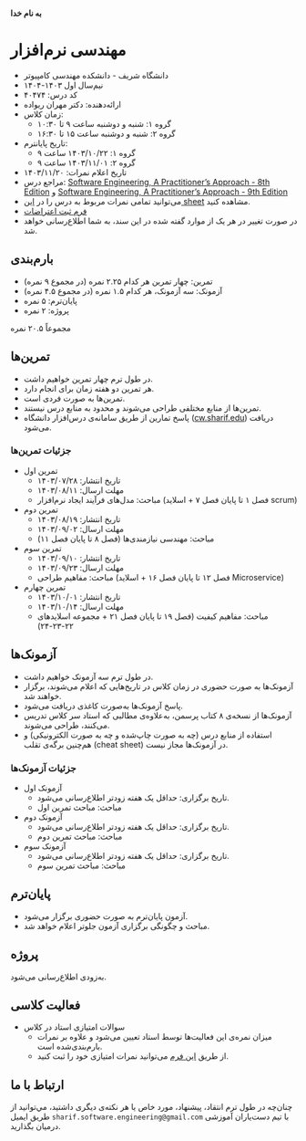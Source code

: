 **به نام خدا**
# مهندسی نرم‌افزار
- دانشگاه شریف - دانشکده مهندسی کامپیوتر
- نیم‌سال اول ۱۴۰۳-۱۴۰۴
- کد درس: ۴۰۴۷۴
- ارائه‌دهنده: دکتر مهران ریواده
- زمان کلاس:
  - گروه ۱: شنبه و دوشنبه ساعت ۹ تا ۱۰:۳۰
  - گروه ۲: شنبه و دوشنبه ساعت ۱۵ تا ۱۶:۳۰
- تاریخ پایانترم:
  - گروه ۱: ۱۴۰۳/۱۰/۲۲ ساعت ۹
  - گروه ۲: ۱۴۰۳/۱۱/۰۱ ساعت ۹ 
- تاریخ اعلام نمرات: ۱۴۰۳/‍۱۱/۲۰
- مراجع درس: [Software Engineering, A Practitioner’s Approach - 8th Edition](https://github.com/ssc-public/Software-Engineering/blob/main/educational-resources/books/Software%20Engineering%2C%20A%20Practitioner’s%20Approach%20-%208th%20Edition.pdf) و [Software Engineering, A Practitioner’s Approach - 9th Edition](https://github.com/ssc-public/Software-Engineering/blob/main/educational-resources/books/Software%20Engineering%2C%20A%20Practitioner's%20Approach%20-%209th%20Edition.pdf)
- می‌توانید تمامی نمرات مربوط به درس را در [این sheet](https://docs.google.com/spreadsheets/d/1zR-a_LEZWGVqEjwP7LrqVx5DUI7q-4mmCL4xl1WO1JI/edit?usp=sharing) مشاهده کنید.
- [فرم ثبت اعتراضات](https://docs.google.com/forms/d/e/1FAIpQLSf4jekmNVEE-86Sdn6XTYDcpqRKldkrOaPGZuolMZmqygx8zQ/viewform?usp=sf_link)
- در صورت تغییر در هر یک از موارد گفته شده در این سند، به شما اطلاع‌رسانی خواهد شد.

## بارم‌بندی
- تمرین:  چهار تمرین  هر کدام ۲.۲۵ نمره  (در مجموع ۹ نمره)
- آزمونک: سه آزمونک، هر کدام ۱.۵ نمره (در مجموع ۴.۵ نمره)
- پایان‌ترم: ۵ نمره
- پروژه: ۲ نمره

مجموعاً ۲۰.۵ نمره

## تمرین‌ها
- در طول ترم چهار تمرین خواهیم داشت.
- هر تمرین دو هفته زمان برای انجام دارد.
- تمرین‌ها به صورت فردی است.
- تمرین‌ها از منابع مختلفی طراحی می‌شوند و محدود به منابع درس نیستند.
- پاسخ تمارین از طریق سامانه‌ی درس‌افزار دانشگاه ([cw.sharif.edu](https://cw.sharif.edu/)) دریافت می‌شود.

### جزئیات تمرین‌ها
- تمرین اول
  - تاریخ انتشار: ۱۴۰۳/۰۷/۲۸
  - مهلت ارسال: ۱۴۰۳/۰۸/۱۱
  - مباحث: مدل‌های فرآیند ایجاد نرم‌افزار (فصل ۱ تا پایان فصل ۷ + اسلاید scrum)
- تمرین دوم
  - تاریخ انتشار: ۱۴۰۳/۰۸/۱۹
  - مهلت ارسال: ۱۴۰۳/۰۹/۰۲
  - مباحث: مهندسی نیازمندی‌ها (فصل ۸ تا پایان فصل ۱۱)
- تمرین سوم
  - تاریخ انتشار: ۱۴۰۳/۰۹/۱۰
  - مهلت ارسال: ۱۴۰۳/۰۹/۲۳
  - مباحث: مفاهیم طراحی (فصل ۱۲ تا پایان فصل ۱۶ + اسلاید Microservice)
- تمرین چهارم
  - تاریخ انتشار: ۱۴۰۳/۱۰/۰۱
  - مهلت ارسال: ۱۴۰۳/۱۰/۱۴
  - مباحث: مفاهیم کیفیت (فصل ۱۹ تا پایان فصل ۲۱ + مجموعه اسلایدهای ۲۲-۲۳-۲۴)  

## آزمونک‌ها
- در طول ترم سه آزمونک خواهیم داشت.
- آزمونک‌ها به صورت حضوری در زمان کلاس در تاریخ‌هایی که اعلام می‌شوند، برگزار خواهند شد.
- پاسخ آزمونک‌ها به‌صورت کاغذی دریافت می‌شود.
- آزمونک‌ها از نسخه‌ی ۸ کتاب پرسمن، به‌علاوه‌ی مطالبی که استاد سر کلاس تدریس می‌کنند، طراحی می‌شوند.
- استفاده از منابع درس (چه به صورت چاپ‌شده و چه به صورت الکترونیکی) و هم‌چنین برگه‌ی تقلب (cheat sheet) در آزمونک‌‌ها مجاز نیست.

### جزئیات آزمونک‌ها
- آزمونک اول
  - تاریخ برگزاری: حداقل یک هفته زودتر اطلاع‌رسانی می‌شود.
  - مباحث: مباحث تمرین اول
- آزمونک دوم
  - تاریخ برگزاری: حداقل یک هفته زودتر اطلاع‌رسانی می‌شود.
  - مباحث: مباحث تمرین دوم
- آزمونک سوم
  - تاریخ برگزاری: حداقل یک هفته زودتر اطلاع‌رسانی می‌شود.
  - مباحث: مباحث تمرین سوم
  
## پایان‌ترم
- آزمون پایان‌ترم به صورت حضوری برگزار می‌شود.
- مباحث و چگونگی برگزاری آزمون جلوتر اعلام خواهد شد.

## پروژه
به‌زودی اطلاع‌رسانی می‌شود.

## فعالیت کلاسی
- سوالات امتیازی استاد در کلاس
  - میزان نمره‌ی این فعالیت‌ها توسط استاد تعیین می‌شود و علاوه بر نمرات بارم‌بندی‌شده است.
  - از طریق [این فرم](https://docs.google.com/forms/d/e/1FAIpQLSexpr7W-pkOzPuEc0HwPf0qWgyzk1seYXeEQKbevvpHClUc0A/viewform?usp=sf_link) می‌توانید نمرات امتیازی خود را ثبت کنید.

## ارتباط با ما
چنان‌چه در طول ترم انتقاد، پیشنهاد، مورد خاص یا هر نکته‌ی دیگری داشتید، مي‌توانید از طریق ایمیل `sharif.software.engineering@gmail.com` با تیم دست‌یاران آموزشی درمیان بگذارید.